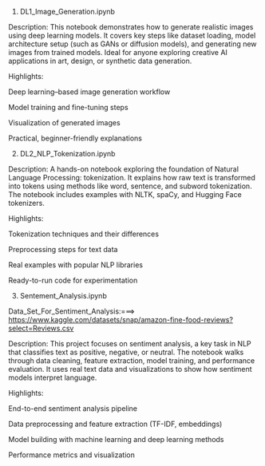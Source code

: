 1. DL1_Image_Generation.ipynb

Description:
This notebook demonstrates how to generate realistic images using deep learning models. It covers key steps like dataset loading, model architecture setup (such as GANs or diffusion models), and generating new images from trained models. Ideal for anyone exploring creative AI applications in art, design, or synthetic data generation.

Highlights:

Deep learning–based image generation workflow

Model training and fine-tuning steps

Visualization of generated images

Practical, beginner-friendly explanations

2. DL2_NLP_Tokenization.ipynb

Description:
A hands-on notebook exploring the foundation of Natural Language Processing: tokenization. It explains how raw text is transformed into tokens using methods like word, sentence, and subword tokenization. The notebook includes examples with NLTK, spaCy, and Hugging Face tokenizers.

Highlights:

Tokenization techniques and their differences

Preprocessing steps for text data

Real examples with popular NLP libraries

Ready-to-run code for experimentation

3. Sentement_Analysis.ipynb

Data_Set_For_Sentiment_Analysis:===> https://www.kaggle.com/datasets/snap/amazon-fine-food-reviews?select=Reviews.csv

Description:
This project focuses on sentiment analysis, a key task in NLP that classifies text as positive, negative, or neutral. The notebook walks through data cleaning, feature extraction, model training, and performance evaluation. It uses real text data and visualizations to show how sentiment models interpret language.

Highlights:

End-to-end sentiment analysis pipeline

Data preprocessing and feature extraction (TF-IDF, embeddings)

Model building with machine learning and deep learning methods

Performance metrics and visualization
